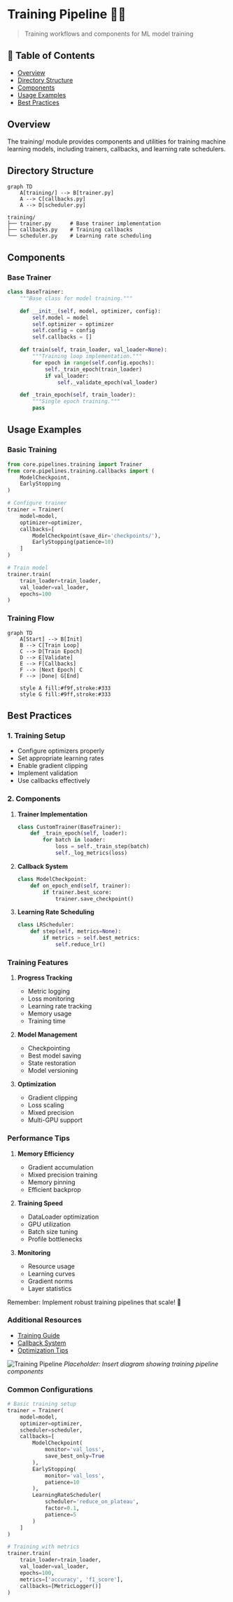 # Training Pipeline 🏋️‍♂️

> Training workflows and components for ML model training

## 📑 Table of Contents

- [Overview](#overview)
- [Directory Structure](#directory-structure)
- [Components](#components)
- [Usage Examples](#usage-examples)
- [Best Practices](#best-practices)

## Overview

The training/ module provides components and utilities for training machine learning models, including trainers, callbacks, and learning rate schedulers.

## Directory Structure

```mermaid
graph TD
    A[training/] --> B[trainer.py]
    A --> C[callbacks.py]
    A --> D[scheduler.py]
```

```
training/
├── trainer.py      # Base trainer implementation
├── callbacks.py    # Training callbacks
└── scheduler.py    # Learning rate scheduling
```

## Components

### Base Trainer

```python
class BaseTrainer:
    """Base class for model training."""

    def __init__(self, model, optimizer, config):
        self.model = model
        self.optimizer = optimizer
        self.config = config
        self.callbacks = []

    def train(self, train_loader, val_loader=None):
        """Training loop implementation."""
        for epoch in range(self.config.epochs):
            self._train_epoch(train_loader)
            if val_loader:
                self._validate_epoch(val_loader)

    def _train_epoch(self, train_loader):
        """Single epoch training."""
        pass
```

## Usage Examples

### Basic Training

```python
from core.pipelines.training import Trainer
from core.pipelines.training.callbacks import (
    ModelCheckpoint,
    EarlyStopping
)

# Configure trainer
trainer = Trainer(
    model=model,
    optimizer=optimizer,
    callbacks=[
        ModelCheckpoint(save_dir='checkpoints/'),
        EarlyStopping(patience=10)
    ]
)

# Train model
trainer.train(
    train_loader=train_loader,
    val_loader=val_loader,
    epochs=100
)
```

### Training Flow

```mermaid
graph TD
    A[Start] --> B[Init]
    B --> C[Train Loop]
    C --> D[Train Epoch]
    D --> E[Validate]
    E --> F[Callbacks]
    F --> |Next Epoch| C
    F --> |Done| G[End]

    style A fill:#f9f,stroke:#333
    style G fill:#9ff,stroke:#333
```

## Best Practices

### 1. Training Setup

- Configure optimizers properly
- Set appropriate learning rates
- Enable gradient clipping
- Implement validation
- Use callbacks effectively

### 2. Components

1. **Trainer Implementation**

   ```python
   class CustomTrainer(BaseTrainer):
       def _train_epoch(self, loader):
           for batch in loader:
               loss = self._train_step(batch)
               self._log_metrics(loss)
   ```

2. **Callback System**

   ```python
   class ModelCheckpoint:
       def on_epoch_end(self, trainer):
           if trainer.best_score:
               trainer.save_checkpoint()
   ```

3. **Learning Rate Scheduling**
   ```python
   class LRScheduler:
       def step(self, metrics=None):
           if metrics > self.best_metrics:
               self.reduce_lr()
   ```

### Training Features

1. **Progress Tracking**

   - Metric logging
   - Loss monitoring
   - Learning rate tracking
   - Memory usage
   - Training time

2. **Model Management**

   - Checkpointing
   - Best model saving
   - State restoration
   - Model versioning

3. **Optimization**
   - Gradient clipping
   - Loss scaling
   - Mixed precision
   - Multi-GPU support

### Performance Tips

1. **Memory Efficiency**

   - Gradient accumulation
   - Mixed precision training
   - Memory pinning
   - Efficient backprop

2. **Training Speed**

   - DataLoader optimization
   - GPU utilization
   - Batch size tuning
   - Profile bottlenecks

3. **Monitoring**
   - Resource usage
   - Learning curves
   - Gradient norms
   - Layer statistics

Remember: Implement robust training pipelines that scale! 💪

### Additional Resources

- [Training Guide](docs/training.md)
- [Callback System](docs/callbacks.md)
- [Optimization Tips](docs/optimization.md)

![Training Pipeline](docs/images/training_pipeline.png)
_Placeholder: Insert diagram showing training pipeline components_

### Common Configurations

```python
# Basic training setup
trainer = Trainer(
    model=model,
    optimizer=optimizer,
    scheduler=scheduler,
    callbacks=[
        ModelCheckpoint(
            monitor='val_loss',
            save_best_only=True
        ),
        EarlyStopping(
            monitor='val_loss',
            patience=10
        ),
        LearningRateScheduler(
            scheduler='reduce_on_plateau',
            factor=0.1,
            patience=5
        )
    ]
)

# Training with metrics
trainer.train(
    train_loader=train_loader,
    val_loader=val_loader,
    epochs=100,
    metrics=['accuracy', 'f1_score'],
    callbacks=[MetricLogger()]
)
```
